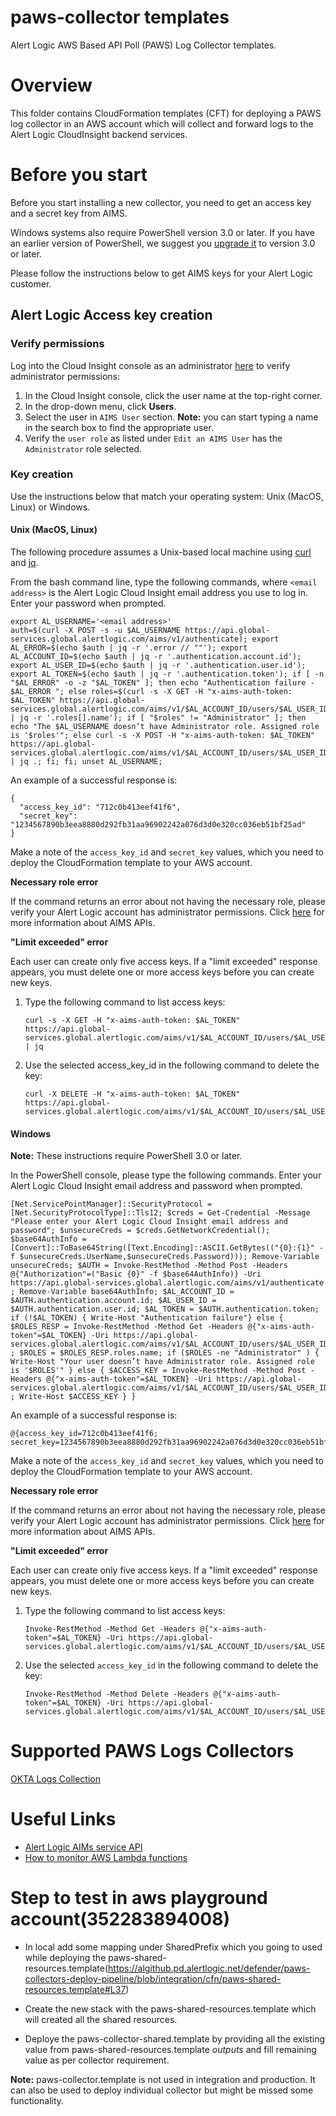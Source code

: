 # paws-collector templates

Alert Logic AWS Based API Poll (PAWS) Log Collector templates.

# Overview

This folder contains CloudFormation templates (CFT) for deploying a PAWS log collector 
in an AWS account which will collect and forward logs to the Alert Logic CloudInsight 
backend services.

# Before you start

Before you start installing a new collector, you need to get an access key and a secret key from AIMS. 

Windows systems also require PowerShell version 3.0 or later. If you have an earlier version of PowerShell, we suggest you [upgrade it](https://docs.microsoft.com/en-us/powershell/scripting/setup/installing-windows-powershell#upgrading-existing-windows-powershell) to version 3.0 or later.

Please follow the instructions below to get AIMS keys for your Alert Logic customer.

## Alert Logic Access key creation

### Verify permissions

Log into the Cloud Insight console as an administrator [here](https://console.cloudinsight.alertlogic.com/#/login) to verify administrator permissions:

1. In the Cloud Insight console, click the user name at the top-right corner.
1. In the drop-down menu, click **Users**.
1. Select the user in `AIMS User` section. **Note:** you can start typing a name in the search box to find the appropriate user.
1. Verify the `user role` as listed under `Edit an AIMS User` has the `Administrator` role selected.

### Key creation

Use the instructions below that match your operating system: Unix (MacOS, Linux) or Windows.

#### Unix (MacOS, Linux)

The following procedure assumes a Unix-based local machine using [curl](https://curl.haxx.se/) and [jq](https://stedolan.github.io/jq/).

From the bash command line, type the following commands, where `<email address>` is the Alert Logic Cloud Insight email address you use to log in. Enter your password when prompted.

```
export AL_USERNAME='<email address>'
auth=$(curl -X POST -s -u $AL_USERNAME https://api.global-services.global.alertlogic.com/aims/v1/authenticate); export AL_ERROR=$(echo $auth | jq -r '.error // ""'); export AL_ACCOUNT_ID=$(echo $auth | jq -r '.authentication.account.id'); export AL_USER_ID=$(echo $auth | jq -r '.authentication.user.id'); export AL_TOKEN=$(echo $auth | jq -r '.authentication.token'); if [ -n "$AL_ERROR" -o -z "$AL_TOKEN" ]; then echo "Authentication failure - $AL_ERROR "; else roles=$(curl -s -X GET -H "x-aims-auth-token: $AL_TOKEN" https://api.global-services.global.alertlogic.com/aims/v1/$AL_ACCOUNT_ID/users/$AL_USER_ID/roles | jq -r '.roles[].name'); if [ "$roles" != "Administrator" ]; then echo "The $AL_USERNAME doesn’t have Administrator role. Assigned role is '$roles'"; else curl -s -X POST -H "x-aims-auth-token: $AL_TOKEN" https://api.global-services.global.alertlogic.com/aims/v1/$AL_ACCOUNT_ID/users/$AL_USER_ID/access_keys | jq .; fi; fi; unset AL_USERNAME;
```

An example of a successful response is:

```
{
  "access_key_id": "712c0b413eef41f6",
  "secret_key": "1234567890b3eea8880d292fb31aa96902242a076d3d0e320cc036eb51bf25ad"
}
```

Make a note of the `access_key_id` and `secret_key` values, which you need to deploy the CloudFormation template to your AWS account. 

**Necessary role error**

If the command returns an error about not having the necessary role, please verify your Alert Logic account has administrator permissions. Click [here](https://console.cloudinsight.alertlogic.com/api/aims/) for more information about AIMS APIs.

**"Limit exceeded" error**

Each user can create only five access keys. If a "limit exceeded" response appears, you must delete one or more access keys before you can create new keys. 

1. Type the following command to list access keys:
    ```
    curl -s -X GET -H "x-aims-auth-token: $AL_TOKEN" https://api.global-services.global.alertlogic.com/aims/v1/$AL_ACCOUNT_ID/users/$AL_USER_ID/access_keys | jq
    ```
1. Use the selected access_key_id in the following command to delete the key:
    ```
    curl -X DELETE -H "x-aims-auth-token: $AL_TOKEN" https://api.global-services.global.alertlogic.com/aims/v1/$AL_ACCOUNT_ID/users/$AL_USER_ID/access_keys/<ACCESS_KEY_ID_HERE>
    ```


#### Windows

**Note:** These instructions require PowerShell 3.0 or later.

In the PowerShell console, please type the following commands. Enter your Alert Logic Cloud Insight email address and password when prompted.

```
[Net.ServicePointManager]::SecurityProtocol = [Net.SecurityProtocolType]::Tls12; $creds = Get-Credential -Message "Please enter your Alert Logic Cloud Insight email address and password"; $unsecureCreds = $creds.GetNetworkCredential(); $base64AuthInfo = [Convert]::ToBase64String([Text.Encoding]::ASCII.GetBytes(("{0}:{1}" -f $unsecureCreds.UserName,$unsecureCreds.Password))); Remove-Variable unsecureCreds; $AUTH = Invoke-RestMethod -Method Post -Headers @{"Authorization"=("Basic {0}" -f $base64AuthInfo)} -Uri https://api.global-services.global.alertlogic.com/aims/v1/authenticate ; Remove-Variable base64AuthInfo; $AL_ACCOUNT_ID = $AUTH.authentication.account.id; $AL_USER_ID = $AUTH.authentication.user.id; $AL_TOKEN = $AUTH.authentication.token; if (!$AL_TOKEN) { Write-Host "Authentication failure"} else { $ROLES_RESP = Invoke-RestMethod -Method Get -Headers @{"x-aims-auth-token"=$AL_TOKEN} -Uri https://api.global-services.global.alertlogic.com/aims/v1/$AL_ACCOUNT_ID/users/$AL_USER_ID/roles ; $ROLES = $ROLES_RESP.roles.name; if ($ROLES -ne "Administrator" ) { Write-Host "Your user doesn’t have Administrator role. Assigned role is '$ROLES'" } else { $ACCESS_KEY = Invoke-RestMethod -Method Post -Headers @{"x-aims-auth-token"=$AL_TOKEN} -Uri https://api.global-services.global.alertlogic.com/aims/v1/$AL_ACCOUNT_ID/users/$AL_USER_ID/access_keys ; Write-Host $ACCESS_KEY } }
```

An example of a successful response is:

```
@{access_key_id=712c0b413eef41f6; secret_key=1234567890b3eea8880d292fb31aa96902242a076d3d0e320cc036eb51bf25ad}
```

Make a note of the `access_key_id` and `secret_key` values, which you need to deploy the CloudFormation template to your AWS account.

**Necessary role error**

If the command returns an error about not having the necessary role, please verify your Alert Logic account has administrator permissions. Click [here](https://console.cloudinsight.alertlogic.com/api/aims/) for more information about AIMS APIs.

**"Limit exceeded" error**

Each user can create only five access keys. If a "limit exceeded" response appears, you must delete one or more access keys before you can create new keys.

1. Type the following command to list access keys:
    ```
    Invoke-RestMethod -Method Get -Headers @{"x-aims-auth-token"=$AL_TOKEN} -Uri https://api.global-services.global.alertlogic.com/aims/v1/$AL_ACCOUNT_ID/users/$AL_USER_ID/access_keys
    ```
1. Use the selected `access_key_id` in the following command to delete the key:
    ```
    Invoke-RestMethod -Method Delete -Headers @{"x-aims-auth-token"=$AL_TOKEN} -Uri https://api.global-services.global.alertlogic.com/aims/v1/$AL_ACCOUNT_ID/users/$AL_USER_ID/access_keys/<ACCESS_KEY_ID_HERE>
    ```

# Supported PAWS Logs Collectors

[OKTA Logs Collection](././collectors/okta/README-OKTA.md)

# Useful Links

- [Alert Logic AIMs service API](https://console.cloudinsight.alertlogic.com/api/aims/)
- [How to monitor AWS Lambda functions](http://docs.aws.amazon.com/lambda/latest/dg/monitoring-functions.html)

# Step to test in aws playground account(352283894008)
- In local add some mapping under SharedPrefix which you going to used while deploying the paws-shared-resources.template(https://algithub.pd.alertlogic.net/defender/paws-collectors-deploy-pipeline/blob/integration/cfn/paws-shared-resources.template#L37)

- Create the new stack with the paws-shared-resources.template which will created all the shared resources.

- Deploye the paws-collector-shared.template by providing all the existing value from paws-shared-resources.template *outputs* and fill remaining value as per collector requirement.

**Note:** paws-collector.template is not used in integration and production. It can also be used to deploy individual collector but might be missed some functionality.
